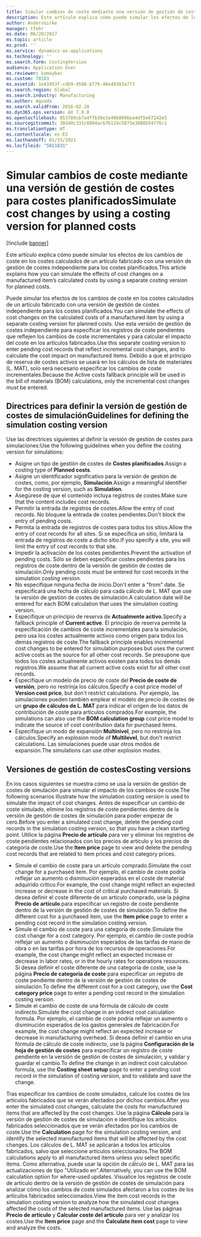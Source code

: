 ```yaml
---
title: Simular cambios de coste mediante una versión de gestión de costes para costes planificados
description: Este artículo explica cómo puede simular los efectos de los cambios de coste en los costes calculados de un artículo fabricado con una versión de gestión de costes independiente para los costes planificados.
author: AndersGirke
manager: tfehr
ms.date: 06/20/2017
ms.topic: article
ms.prod: ''
ms.service: dynamics-ax-applications
ms.technology: ''
ms.search.form: CostingVersion
audience: Application User
ms.reviewer: kamaybac
ms.custom: 78183
ms.assetid: 1e41953f-cdb9-4598-b776-46e49383a773
ms.search.region: Global
ms.search.industry: Manufacturing
ms.author: mguada
ms.search.validFrom: 2016-02-28
ms.dyn365.ops.version: AX 7.0.0
ms.openlocfilehash: 053709cb7a4ffb30e1e4968096ea4df5e67242e5
ms.sourcegitcommit: 38d40c331c8894acb7b119c5073e3088b54776c1
ms.translationtype: HT
ms.contentlocale: es-ES
ms.lasthandoff: 01/15/2021
ms.locfileid: "5011831"
---
```

# <a name="simulate-cost-changes-by-using-a-costing-version-for-planned-costs"></a><span data-ttu-id="1aaa0-103">Simular cambios de coste mediante una versión de gestión de costes para costes planificados</span><span class="sxs-lookup"><span data-stu-id="1aaa0-103">Simulate cost changes by using a costing version for planned costs</span></span>

[!include [banner](../includes/banner.md)]

<span data-ttu-id="1aaa0-104">Este artículo explica cómo puede simular los efectos de los cambios de coste en los costes calculados de un artículo fabricado con una versión de gestión de costes independiente para los costes planificados.</span><span class="sxs-lookup"><span data-stu-id="1aaa0-104">This article explains how you can simulate the effects of cost changes on a manufactured item’s calculated costs by using a separate costing version for planned costs.</span></span>

<span data-ttu-id="1aaa0-105">Puede simular los efectos de los cambios de coste en los costes calculados de un artículo fabricado con una versión de gestión de costes independiente para los costes planificados.</span><span class="sxs-lookup"><span data-stu-id="1aaa0-105">You can simulate the effects of cost changes on the calculated costs of a manufactured item by using a separate costing version for planned costs.</span></span> <span data-ttu-id="1aaa0-106">Use esta versión de gestión de costes independiente para especificar los registros de coste pendientes que reflejen los cambios de coste incrementales y para calcular el impacto del coste en los artículos fabricados.</span><span class="sxs-lookup"><span data-stu-id="1aaa0-106">Use this separate costing version to enter pending cost records that reflect incremental cost changes, and to calculate the cost impact on manufactured items.</span></span> <span data-ttu-id="1aaa0-107">Debido a que el principio de reserva de costes activos se usará en los cálculos de lista de materiales (L. MAT), solo será necesario especificar los cambios de coste incrementales.</span><span class="sxs-lookup"><span data-stu-id="1aaa0-107">Because the Active costs fallback principle will be used in the bill of materials (BOM) calculations, only the incremental cost changes must be entered.</span></span>

## <a name="guidelines-for-defining-the-simulation-costing-version"></a><span data-ttu-id="1aaa0-108">Directrices para definir la versión de gestión de costes de simulación</span><span class="sxs-lookup"><span data-stu-id="1aaa0-108">Guidelines for defining the simulation costing version</span></span>
<span data-ttu-id="1aaa0-109">Use las directrices siguientes al definir la versión de gestión de costes para simulaciones:</span><span class="sxs-lookup"><span data-stu-id="1aaa0-109">Use the following guidelines when you define the costing version for simulations:</span></span>

-   <span data-ttu-id="1aaa0-110">Asigne un tipo de gestión de costes de **Costes planificados**.</span><span class="sxs-lookup"><span data-stu-id="1aaa0-110">Assign a costing type of **Planned costs**.</span></span>
-   <span data-ttu-id="1aaa0-111">Asigne un identificador significativo para la versión de gestión de costes, como, por ejemplo, **Simulación**.</span><span class="sxs-lookup"><span data-stu-id="1aaa0-111">Assign a meaningful identifier for the costing version, such as **Simulation**.</span></span>
-   <span data-ttu-id="1aaa0-112">Asegúrese de que el contenido incluya registros de costes.</span><span class="sxs-lookup"><span data-stu-id="1aaa0-112">Make sure that the content includes cost records.</span></span>
-   <span data-ttu-id="1aaa0-113">Permitir la entrada de registros de costes.</span><span class="sxs-lookup"><span data-stu-id="1aaa0-113">Allow the entry of cost records.</span></span> <span data-ttu-id="1aaa0-114">No bloquee la entrada de costes pendientes.</span><span class="sxs-lookup"><span data-stu-id="1aaa0-114">Don't block the entry of pending costs.</span></span>
-   <span data-ttu-id="1aaa0-115">Permita la entrada de registros de costes para todos los sitios.</span><span class="sxs-lookup"><span data-stu-id="1aaa0-115">Allow the entry of cost records for all sites.</span></span> <span data-ttu-id="1aaa0-116">Si se especifica un sitio, limitará la entrada de registros de coste a dicho sitio.</span><span class="sxs-lookup"><span data-stu-id="1aaa0-116">If you specify a site, you will limit the entry of cost records to that site.</span></span>
-   <span data-ttu-id="1aaa0-117">Impedir la activación de los costes pendientes.</span><span class="sxs-lookup"><span data-stu-id="1aaa0-117">Prevent the activation of pending costs.</span></span> <span data-ttu-id="1aaa0-118">Sólo se deben especificar costes pendientes para los registros de coste dentro de la versión de gestión de costes de simulación.</span><span class="sxs-lookup"><span data-stu-id="1aaa0-118">Only pending costs must be entered for cost records in the simulation costing version.</span></span>
-   <span data-ttu-id="1aaa0-119">No especifique ninguna fecha de inicio.</span><span class="sxs-lookup"><span data-stu-id="1aaa0-119">Don't enter a "from" date.</span></span> <span data-ttu-id="1aaa0-120">Se especificará una fecha de cálculo para cada cálculo de L. MAT que use la versión de gestión de costes de simulación.</span><span class="sxs-lookup"><span data-stu-id="1aaa0-120">A calculation date will be entered for each BOM calculation that uses the simulation costing version.</span></span>
-   <span data-ttu-id="1aaa0-121">Especifique un principio de reserva de **Actualmente activo**.</span><span class="sxs-lookup"><span data-stu-id="1aaa0-121">Specify a fallback principle of **Current active**.</span></span> <span data-ttu-id="1aaa0-122">El principio de reserva permite la especificación de cambios de coste incrementales para la simulación, pero usa los costes actualmente activos como origen para todos los demás registros de coste.</span><span class="sxs-lookup"><span data-stu-id="1aaa0-122">The fallback principle enables incremental cost changes to be entered for simulation purposes but uses the current active costs as the source for all other cost records.</span></span> <span data-ttu-id="1aaa0-123">Se presupone que todos los costes actualmente activos existen para todos los demás registros.</span><span class="sxs-lookup"><span data-stu-id="1aaa0-123">We assume that all current active costs exist for all other cost records.</span></span>
-   <span data-ttu-id="1aaa0-124">Especifique un modelo de precio de coste del **Precio de coste de versión**, pero no restrinja los cálculos.</span><span class="sxs-lookup"><span data-stu-id="1aaa0-124">Specify a cost price model of **Version cost price**, but don't restrict calculations.</span></span> <span data-ttu-id="1aaa0-125">Por ejemplo, las simulaciones pueden también emplear el modelo de precio de costes de un **grupo de cálculos de L. MAT** para indicar el origen de los datos de contribución de coste para artículos comprados.</span><span class="sxs-lookup"><span data-stu-id="1aaa0-125">For example, the simulations can also use the **BOM calculation group** cost price model to indicate the source of cost contribution data for purchased items.</span></span>
-   <span data-ttu-id="1aaa0-126">Especifique un modo de expansión **Multinivel**, pero no restrinja los cálculos.</span><span class="sxs-lookup"><span data-stu-id="1aaa0-126">Specify an explosion mode of **Multilevel**, but don't restrict calculations.</span></span> <span data-ttu-id="1aaa0-127">Las simulaciones puede usar otros modos de expansión.</span><span class="sxs-lookup"><span data-stu-id="1aaa0-127">The simulations can use other explosion modes.</span></span>

## <a name="costing-versions"></a><span data-ttu-id="1aaa0-128">Versiones de gestión de costes</span><span class="sxs-lookup"><span data-stu-id="1aaa0-128">Costing versions</span></span>
<span data-ttu-id="1aaa0-129">En los casos siguientes se muestra cómo se usa la versión de gestión de costes de simulación para simular el impacto de los cambios de coste.</span><span class="sxs-lookup"><span data-stu-id="1aaa0-129">The following scenarios illustrate how the simulation costing version is used to simulate the impact of cost changes.</span></span> <span data-ttu-id="1aaa0-130">Antes de especificar un cambio de coste simulado, elimine los registros de coste pendientes dentro de la versión de gestión de costes de simulación para poder empezar de cero.</span><span class="sxs-lookup"><span data-stu-id="1aaa0-130">Before you enter a simulated cost change, delete the pending cost records in the simulation costing version, so that you have a clean starting point.</span></span> <span data-ttu-id="1aaa0-131">Utilice la página **Precio de artículo** para ver y eliminar los registros de coste pendientes relacionados con los precios de artículo y los precios de categoría de coste.</span><span class="sxs-lookup"><span data-stu-id="1aaa0-131">Use the **Item price** page to view and delete the pending cost records that are related to item prices and cost category prices.</span></span>

-   <span data-ttu-id="1aaa0-132">Simule el cambio de coste para un artículo comprado.</span><span class="sxs-lookup"><span data-stu-id="1aaa0-132">Simulate the cost change for a purchased item.</span></span> <span data-ttu-id="1aaa0-133">Por ejemplo, el cambio de coste podría reflejar un aumento o disminución esperados en el coste de material adquirido crítico.</span><span class="sxs-lookup"><span data-stu-id="1aaa0-133">For example, the cost change might reflect an expected increase or decrease in the cost of critical purchased materials.</span></span> <span data-ttu-id="1aaa0-134">Si desea definir el coste diferente de un artículo comprado, use la página **Precio de artículo** para especificar un registro de coste pendiente dentro de la versión de gestión de costes de simulación.</span><span class="sxs-lookup"><span data-stu-id="1aaa0-134">To define the different cost for a purchased item, use the **Item price** page to enter a pending cost record in the simulation costing version.</span></span>
-   <span data-ttu-id="1aaa0-135">Simule el cambio de coste para una categoría de coste.</span><span class="sxs-lookup"><span data-stu-id="1aaa0-135">Simulate the cost change for a cost category.</span></span> <span data-ttu-id="1aaa0-136">Por ejemplo, el cambio de coste podría reflejar un aumento o disminución esperados de las tarifas de mano de obra o en las tarifas por hora de los recursos de operaciones.</span><span class="sxs-lookup"><span data-stu-id="1aaa0-136">For example, the cost change might reflect an expected increase or decrease in labor rates, or in the hourly rates for operations resources.</span></span> <span data-ttu-id="1aaa0-137">Si desea definir el coste diferente de una categoría de coste, use la página **Precio de categoría de coste** para especificar un registro de coste pendiente dentro de la versión de gestión de costes de simulación.</span><span class="sxs-lookup"><span data-stu-id="1aaa0-137">To define the different cost for a cost category, use the **Cost category price** page to enter a pending cost record in the simulation costing version.</span></span>
-   <span data-ttu-id="1aaa0-138">Simule el cambio de coste de una fórmula de cálculo de coste indirecto.</span><span class="sxs-lookup"><span data-stu-id="1aaa0-138">Simulate the cost change in an indirect cost calculation formula.</span></span> <span data-ttu-id="1aaa0-139">Por ejemplo, el cambio de coste podría reflejar un aumento o disminución esperados de los gastos generales de fabricación.</span><span class="sxs-lookup"><span data-stu-id="1aaa0-139">For example, the cost change might reflect an expected increase or decrease in manufacturing overhead.</span></span> <span data-ttu-id="1aaa0-140">Si desea definir el cambio en una fórmula de cálculo de coste indirecto, use la página **Configuración de la hoja de gestión de costes** para especificar un registro de coste pendiente en la versión de gestión de costes de simulación, y validar y guardar el cambio.</span><span class="sxs-lookup"><span data-stu-id="1aaa0-140">To define the change in an indirect cost calculation formula, use the **Costing sheet setup** page to enter a pending cost record in the simulation of costing version, and to validate and save the change.</span></span>

<span data-ttu-id="1aaa0-141">Tras especificar los cambios de coste simulados, calcule los costes de los artículos fabricados que se verán afectados por dichos cambios.</span><span class="sxs-lookup"><span data-stu-id="1aaa0-141">After you enter the simulated cost changes, calculate the costs for manufactured items that are affected by the cost changes.</span></span> <span data-ttu-id="1aaa0-142">Use la página **Cálculo** para la versión de gestión de costes de simulación e identifique los artículos fabricados seleccionados que se verán afectados por los cambios de coste.</span><span class="sxs-lookup"><span data-stu-id="1aaa0-142">Use the **Calculation** page for the simulation costing version, and identify the selected manufactured items that will be affected by the cost changes.</span></span> <span data-ttu-id="1aaa0-143">Los cálculos de L. MAT se aplicarán a todos los artículos fabricados, salvo que seleccione artículos seleccionados.</span><span class="sxs-lookup"><span data-stu-id="1aaa0-143">The BOM calculations apply to all manufactured items unless you select specific items.</span></span> <span data-ttu-id="1aaa0-144">Como alternativa, puede usar la opción de cálculo de L. MAT para las actualizaciones de tipo "Utilizado en".</span><span class="sxs-lookup"><span data-stu-id="1aaa0-144">Alternatively, you can use the BOM calculation option for where-used updates.</span></span> <span data-ttu-id="1aaa0-145">Visualice los registros de coste de artículo dentro de la versión de gestión de costes de simulación para analizar cómo los cambios de coste simulados afectaron a los costes de los artículos fabricados seleccionados.</span><span class="sxs-lookup"><span data-stu-id="1aaa0-145">View the item cost records in the simulation costing version to analyze how the simulated cost changes affected the costs of the selected manufactured items.</span></span> <span data-ttu-id="1aaa0-146">Use las páginas **Precio de artículo** y **Calcular coste del artículo** para ver y analizar los costes.</span><span class="sxs-lookup"><span data-stu-id="1aaa0-146">Use the **Item price** page and the **Calculate item cost** page to view and analyze the costs.</span></span>



